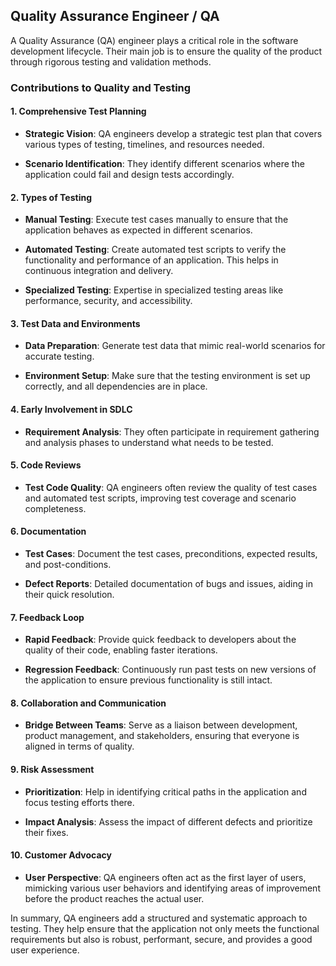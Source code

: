 


## Quality Assurance Engineer / QA

A Quality Assurance (QA) engineer plays a critical role in the software development lifecycle. Their main job is to ensure the quality of the product through rigorous testing and validation methods.

### Contributions to Quality and Testing

#### 1. Comprehensive Test Planning

- **Strategic Vision**: QA engineers develop a strategic test plan that covers various types of testing, timelines, and resources needed.

- **Scenario Identification**: They identify different scenarios where the application could fail and design tests accordingly.

#### 2. Types of Testing

- **Manual Testing**: Execute test cases manually to ensure that the application behaves as expected in different scenarios.

- **Automated Testing**: Create automated test scripts to verify the functionality and performance of an application. This helps in continuous integration and delivery.

- **Specialized Testing**: Expertise in specialized testing areas like performance, security, and accessibility.

#### 3. Test Data and Environments

- **Data Preparation**: Generate test data that mimic real-world scenarios for accurate testing.

- **Environment Setup**: Make sure that the testing environment is set up correctly, and all dependencies are in place.

#### 4. Early Involvement in SDLC

- **Requirement Analysis**: They often participate in requirement gathering and analysis phases to understand what needs to be tested.

#### 5. Code Reviews

- **Test Code Quality**: QA engineers often review the quality of test cases and automated test scripts, improving test coverage and scenario completeness.

#### 6. Documentation

- **Test Cases**: Document the test cases, preconditions, expected results, and post-conditions.

- **Defect Reports**: Detailed documentation of bugs and issues, aiding in their quick resolution.

#### 7. Feedback Loop

- **Rapid Feedback**: Provide quick feedback to developers about the quality of their code, enabling faster iterations.

- **Regression Feedback**: Continuously run past tests on new versions of the application to ensure previous functionality is still intact.

#### 8. Collaboration and Communication

- **Bridge Between Teams**: Serve as a liaison between development, product management, and stakeholders, ensuring that everyone is aligned in terms of quality.

#### 9. Risk Assessment

- **Prioritization**: Help in identifying critical paths in the application and focus testing efforts there.

- **Impact Analysis**: Assess the impact of different defects and prioritize their fixes.

#### 10. Customer Advocacy

- **User Perspective**: QA engineers often act as the first layer of users, mimicking various user behaviors and identifying areas of improvement before the product reaches the actual user.

In summary, QA engineers add a structured and systematic approach to testing. They help ensure that the application not only meets the functional requirements but also is robust, performant, secure, and provides a good user experience.